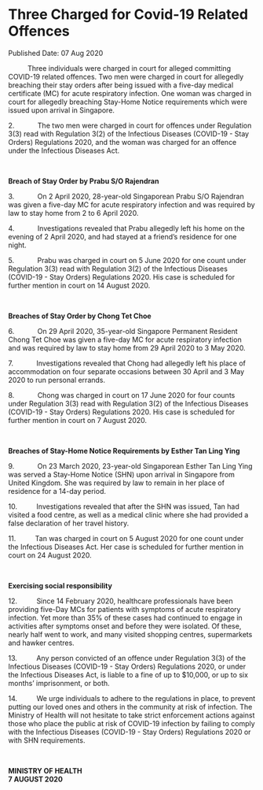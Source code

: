 <html>
    <meta http-equiv="Content-Type" content="text/html; charset=utf-8"/>
    <meta charset="utf-8"/>
    <title>Three Charged for Covid-19 Related Offences</title>
    <body><h1>Three Charged for Covid-19 Related Offences</h1>
    <p>Published Date: 07 Aug 2020</p> <p>&nbsp;&nbsp;&nbsp;&nbsp;&nbsp;&nbsp;&nbsp;&nbsp;&nbsp; Three individuals were charged in court for alleged committing COVID-19 related offences. Two men were charged in court for allegedly breaching their stay orders after being issued with a five-day medical certificate (MC) for acute respiratory infection. One woman was charged in court for allegedly breaching Stay-Home Notice requirements which were issued upon arrival in Singapore. </p><p>2.&nbsp;&nbsp;&nbsp;&nbsp;&nbsp;&nbsp;&nbsp;&nbsp;&nbsp;&nbsp;&nbsp; The two men were charged in court for offences under Regulation 3(3) read with Regulation 3(2) of the Infectious Diseases (COVID-19 - Stay Orders) Regulations 2020, and the woman was charged for an offence under the Infectious Diseases Act.</p><p>&nbsp;</p><p><strong>Breach of Stay Order by Prabu S/O Rajendran</strong></p><p>3.&nbsp;&nbsp;&nbsp;&nbsp;&nbsp;&nbsp;&nbsp;&nbsp;&nbsp;&nbsp;&nbsp; On 2 April 2020, 28-year-old Singaporean Prabu S/O Rajendran was given a five-day MC for acute respiratory infection and was required by law to stay home from 2 to 6 April 2020. </p><p>4.&nbsp;&nbsp;&nbsp;&nbsp;&nbsp;&nbsp;&nbsp;&nbsp;&nbsp;&nbsp;&nbsp; Investigations revealed that Prabu allegedly left his home on the evening of 2 April 2020, and had stayed at a friend’s residence for one night. </p><p>5.&nbsp;&nbsp;&nbsp;&nbsp;&nbsp;&nbsp;&nbsp;&nbsp;&nbsp;&nbsp;&nbsp; Prabu was charged in court on 5 June 2020 for one count under Regulation 3(3) read with Regulation 3(2) of the Infectious Diseases (COVID-19 - Stay Orders) Regulations 2020. His case is scheduled for further mention in court on 14 August 2020. </p><p>&nbsp;</p><p><strong>Breaches of Stay Order by Chong Tet Choe</strong></p><p>6.&nbsp;&nbsp;&nbsp;&nbsp;&nbsp;&nbsp;&nbsp;&nbsp;&nbsp;&nbsp;&nbsp; On 29 April 2020, 35-year-old Singapore Permanent Resident Chong Tet Choe was given a five-day MC for acute respiratory infection and was required by law to stay home from 29 April 2020 to 3 May 2020. </p><p>7.&nbsp;&nbsp;&nbsp;&nbsp;&nbsp;&nbsp;&nbsp;&nbsp;&nbsp;&nbsp;&nbsp; Investigations revealed that Chong had allegedly left his place of accommodation on four separate occasions between 30 April and 3 May 2020 to run personal errands. </p><p>8.&nbsp;&nbsp;&nbsp;&nbsp;&nbsp;&nbsp;&nbsp;&nbsp;&nbsp;&nbsp;&nbsp; Chong was charged in court on 17 June 2020 for four counts under Regulation 3(3) read with Regulation 3(2) of the Infectious Diseases (COVID-19 - Stay Orders) Regulations 2020. His case is scheduled for further mention in court on 7 August 2020. </p><p>&nbsp;</p><p><strong>Breaches of Stay-Home Notice Requirements by Esther Tan Ling Ying</strong></p><p>9.&nbsp;&nbsp;&nbsp;&nbsp;&nbsp;&nbsp;&nbsp;&nbsp;&nbsp;&nbsp;&nbsp; On 23 March 2020, 23-year-old Singaporean Esther Tan Ling Ying was served a Stay-Home Notice (SHN) upon arrival in Singapore from United Kingdom. She was required by law to remain in her place of residence for a 14-day period. </p><p>10.&nbsp;&nbsp;&nbsp;&nbsp;&nbsp;&nbsp;&nbsp;&nbsp;&nbsp; Investigations revealed that after the SHN was issued, Tan had visited a food centre, as well as a medical clinic where she had provided a false declaration of her travel history. </p><p>11.&nbsp;&nbsp;&nbsp;&nbsp;&nbsp;&nbsp;&nbsp;&nbsp;&nbsp; Tan was charged in court on 5 August 2020 for one count under the Infectious Diseases Act. Her case is scheduled for further mention in court on 24 August 2020. </p><p>&nbsp;</p><p><strong>Exercising social responsibility</strong></p><p>12.&nbsp;&nbsp;&nbsp;&nbsp;&nbsp;&nbsp;&nbsp;&nbsp;&nbsp; Since 14 February 2020, healthcare professionals have been providing five-Day MCs for patients with symptoms of acute respiratory infection. Yet more than 35% of these cases had continued to engage in activities after symptoms onset and before they were isolated. Of these, nearly half went to work, and many visited shopping centres, supermarkets and hawker centres.</p><p>13.&nbsp;&nbsp;&nbsp;&nbsp;&nbsp;&nbsp;&nbsp;&nbsp;&nbsp;&nbsp;Any person convicted of an offence under Regulation 3(3) of the Infectious Diseases (COVID-19 - Stay Orders) Regulations 2020, or under the Infectious Diseases Act, is liable to a fine of up to $10,000, or up to six months’ imprisonment, or both.</p><p>14.&nbsp;&nbsp;&nbsp;&nbsp;&nbsp;&nbsp;&nbsp;&nbsp;&nbsp; We urge individuals to adhere to the regulations in place, to prevent putting our loved ones and others in the community at risk of infection. The Ministry of Health will not hesitate to take strict enforcement actions against those who place the public at risk of COVID-19 infection by failing to comply with the Infectious Diseases (COVID-19 - Stay Orders) Regulations 2020 or with SHN requirements. </p><p>&nbsp;&nbsp;</p><p><strong>MINISTRY OF HEALTH<br>7 AUGUST 2020</strong></p></body>
</html>